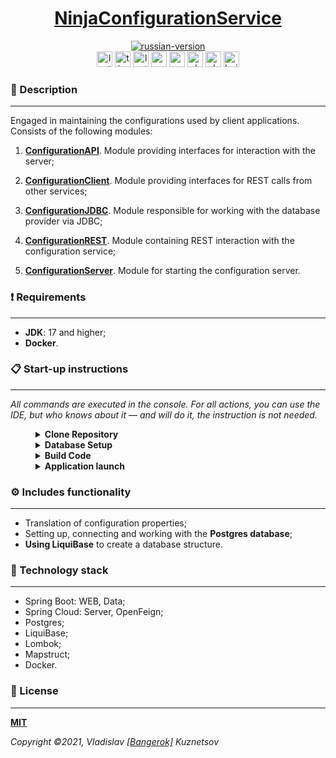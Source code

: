 <!--suppress HtmlDeprecatedAttribute -->
<div align="center">
    <h1>
        <a href="https://ninjaenterprise.github.io/NinjaConfigurationService/">NinjaConfigurationService</a>
    </h1>
</div>

<div align="center">
    <a href="https://github.com/NinjaEnterprise/NinjaConfigurationService/blob/master/docs/translations/README_RU.md">
        <img alt="russian-version" src="https://raw.githubusercontent.com/NinjaEnterprise/NinjaConfigurationService/master/assets/languages/russian.png"/>
    </a>
</div>

<div align="center">
    <img src="https://img.shields.io/github/last-commit/NinjaEnterprise/NinjaConfigurationService" height="25" alt="last-commit" />
    <img src="https://wakatime.com/badge/github/NinjaEnterprise/NinjaConfigurationService.svg" height="25" alt="time-with-code" />
    <img src="https://img.shields.io/github/v/release/NinjaEnterprise/NinjaConfigurationService" height="25" alt="last-release" />
    <img src="https://tokei.rs/b1/github/NinjaEnterprise/NinjaConfigurationService?category=code" height="25" alt="code-lines" />
    <img src="https://sonarcloud.io/api/project_badges/measure?project=NinjaEnterprise_NinjaConfigurationService&metric=bugs" height="25" alt="sonar-cloud-bugs" />
    <img src="https://github.com/NinjaEnterprise/NinjaConfigurationService/actions/workflows/check-style.yml/badge.svg" height="25" alt="checking-style" />
    <img src="https://github.com/NinjaEnterprise/NinjaConfigurationService/actions/workflows/sonar.yml/badge.svg" height="25" alt="checking-sonar" />
    <img src="https://github.com/NinjaEnterprise/NinjaConfigurationService/actions/workflows/build.yml/badge.svg" height="25" alt="build" />
</div>

### 📖 Description
___

Engaged in maintaining the configurations used by client applications. Consists of the following modules:
1. **[ConfigurationAPI](https://github.com/NinjaEnterprise/NinjaConfigurationService/tree/master/configuration-api)**.
Module providing interfaces for interaction with the server;
   

2. **[ConfigurationClient](https://github.com/NinjaEnterprise/NinjaConfigurationService/tree/master/configuration-client)**.
Module providing interfaces for REST calls from other services;


3. **[ConfigurationJDBC](https://github.com/NinjaEnterprise/NinjaConfigurationService/tree/master/configuration-jdbc)**.
Module responsible for working with the database provider via JDBC;


4. **[ConfigurationREST](https://github.com/NinjaEnterprise/NinjaConfigurationService/tree/master/configuration-rest)**.
Module containing REST interaction with the configuration service;


5. **[ConfigurationServer](https://github.com/NinjaEnterprise/NinjaConfigurationService/tree/master/configuration-server)**.
Module for starting the configuration server.

### ❗ Requirements
___

* **JDK**: 17 and higher;
* **Docker**.

### 📋 Start-up instructions
___

*All commands are executed in the console. For all actions, you can use the IDE, but who knows about it — and
will do it, the instruction is not needed.*
<details style="margin-left: 40px">	
   <summary><b>Clone Repository</b></summary>
   <ol>
      <li>Create a folder: <code>mkdir GitProjects</code> (the folder name can be anything, but you will need to 
      continue to use only it);</li>
      <li>Go to the folder: <code>cd GitProjects</code>;</li>
      <li>Cloning a repository: <code>git clone https://github.com/NinjaEnterprise/NinjaConfigurationService.git</code>;</li>
      <li>Go to the folder: <code>cd NinjaConfigurationService</code>.</li>
      <li>Complete.</li>
   </ol>
</details>

<details style="margin-left: 40px">	
   <summary><b>Database Setup</b></summary>

   <i>After cloning the repository — we should already be in the project folder.</i>
   <ol>
      <li>For docker to work, you need to <b><a href="https://docs.docker.com/engine/install/">install</a></b> it first;</li>
      <li>To configure the database required for the application to work, go to the folder: <code>cd docker\postgresql</code>;</li>
      <li>Run the .bat file with the command: <code>postgres.bat</code>. <b>Default port: 5025</b></li>
   </ol>
</details>


<details style="margin-left: 40px">	
   <summary><b>Build Code</b></summary>
   <ol>
      <li>After starting docker and setting up the database, we go back to the root of the project: <code>cd ..\..</code>;</li>
      <li>We execute the command: <code>mvn clean install</code>.</li>
   </ol>
</details>

<details style="margin-left: 40px">	
   <summary><b>Application launch</b></summary>
   <ol>
      <li>After assembling the application, go to the launched module: <code>cd configuration-server</code>;</li>
      <li>We execute the command: <code>mvn spring-boot:run</code>. <b>Default port: 8888</b>.</li>
   </ol>
</details>

### ⚙ Includes functionality
___

- Translation of configuration properties;
- Setting up, connecting and working with the **Postgres database**;
- **Using LiquiBase** to create a database structure.

### 🔨 Technology stack
___

- Spring Boot: WEB, Data;
- Spring Cloud: Server, OpenFeign;
- Postgres;
- LiquiBase;
- Lombok;
- Mapstruct;
- Docker.

### 🎫 License
___

**[MIT](https://github.com/NinjaEnterprise/NinjaConfigurationService/blob/master/LICENSE)**

_Copyright ©2021, Vladislav [[Bangerok]](https://github.com/Bangerok) Kuznetsov_